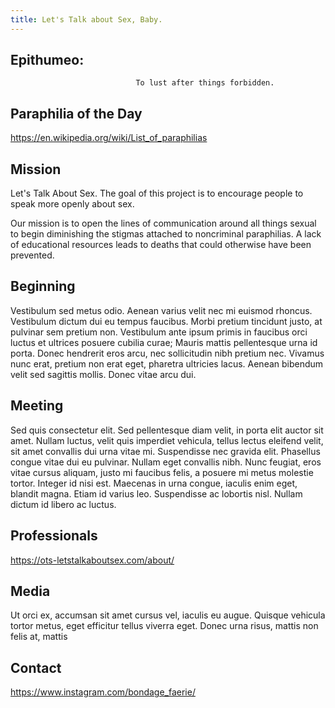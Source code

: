 ```yaml
---
title: Let's Talk about Sex, Baby.
---
```

## Epithumeo:

```
                            To lust after things forbidden.
```

## Paraphilia of the Day

https://en.wikipedia.org/wiki/List_of_paraphilias

## Mission

Let's Talk About Sex. The goal of this project is to encourage people to speak more openly about sex. 

Our mission is to open the lines of communication around all things sexual to begin diminishing the stigmas attached to noncriminal paraphilias. A lack of educational resources leads to deaths that could otherwise have been prevented. 

## Beginning

Vestibulum sed metus odio. Aenean varius velit nec mi euismod rhoncus. Vestibulum dictum dui eu tempus faucibus. Morbi pretium tincidunt justo, at pulvinar sem pretium non. Vestibulum ante ipsum primis in faucibus orci luctus et ultrices posuere cubilia curae; Mauris mattis pellentesque urna id porta. Donec hendrerit eros arcu, nec sollicitudin nibh pretium nec. Vivamus nunc erat, pretium non erat eget, pharetra ultricies lacus. Aenean bibendum velit sed sagittis mollis. Donec vitae arcu dui.

## Meeting

Sed quis consectetur elit. Sed pellentesque diam velit, in porta elit auctor sit amet. Nullam luctus, velit quis imperdiet vehicula, tellus lectus eleifend velit, sit amet convallis dui urna vitae mi. Suspendisse nec gravida elit. Phasellus congue vitae dui eu pulvinar. Nullam eget convallis nibh. Nunc feugiat, eros vitae cursus aliquam, justo mi faucibus felis, a posuere mi metus molestie tortor. Integer id nisi est. Maecenas in urna congue, iaculis enim eget, blandit magna. Etiam id varius leo. Suspendisse ac lobortis nisl. Nullam dictum id libero ac luctus.

## Professionals

https://ots-letstalkaboutsex.com/about/

## Media

Ut orci ex, accumsan sit amet cursus vel, iaculis eu augue. Quisque vehicula tortor metus, eget efficitur tellus viverra eget. Donec urna risus, mattis non felis at, mattis  

## Contact

https://www.instagram.com/bondage_faerie/